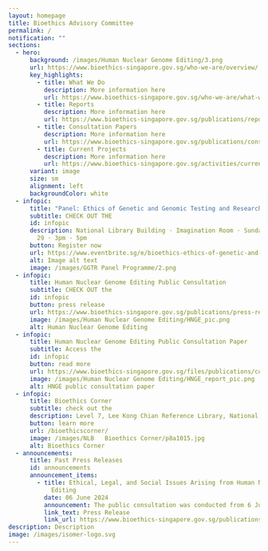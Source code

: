```yaml
---
layout: homepage
title: Bioethics Advisory Committee
permalink: /
notification: ""
sections:
  - hero:
      background: /images/Human Nuclear Genome Editing/3.png
      url: https://www.bioethics-singapore.gov.sg/who-we-are/overview/
      key_highlights:
        - title: What We Do
          description: More information here
          url: https://www.bioethics-singapore.gov.sg/who-we-are/what-we-do/
        - title: Reports
          description: More information here
          url: https://www.bioethics-singapore.gov.sg/publications/reports/
        - title: Consultation Papers
          description: More information here
          url: https://www.bioethics-singapore.gov.sg/publications/consultation-papers/
        - title: Current Projects
          description: More information here
          url: https://www.bioethics-singapore.gov.sg/activities/current-projects/
      variant: image
      size: sm
      alignment: left
      backgroundColor: white
  - infopic:
      title: "Panel: Ethics of Genetic and Genomic Testing and Research"
      subtitle: CHECK OUT THE
      id: infopic
      description: National Library Building · Imagination Room · Sunday · September
        29 · 3pm - 5pm
      button: Register now
      url: https://www.eventbrite.sg/e/bioethics-ethics-of-genetic-and-genomic-testing-and-research-tickets-936296055707
      alt: Image alt text
      image: /images/GGTR Panel Programme/2.png
  - infopic:
      title: Human Nuclear Genome Editing Public Consultation
      subtitle: CHECK OUT the
      id: infopic
      button: press release
      url: https://www.bioethics-singapore.gov.sg/publications/press-releases/bac-hnge-press-release/
      image: /images/Human Nuclear Genome Editing/HNGE_pic.png
      alt: Human Nuclear Genome Editing
  - infopic:
      title: Human Nuclear Genome Editing Public Consultation Paper
      subtitle: Access the
      id: infopic
      button: read more
      url: https://www.bioethics-singapore.gov.sg/files/publications/consultation-papers/hnge_public_consultation_paper.pdf
      image: /images/Human Nuclear Genome Editing/HNGE_report_pic.png
      alt: HNGE public consultation paper
  - infopic:
      title: Bioethics Corner
      subtitle: check out the
      description: Level 7, Lee Kong Chian Reference Library, National Library Building
      button: learn more
      url: /bioethicscorner/
      image: /images/NLB   Bioethics Corner/p8a1015.jpg
      alt: Bioethics Corner
  - announcements:
      title: Past Press Releases
      id: announcements
      announcement_items:
        - title: Ethical, Legal, and Social Issues Arising from Human Nuclear Genome
            Editing
          date: 06 June 2024
          announcement: The public consultation was conducted from 6 June to 16 August 2024.
          link_text: Press Release
          link_url: https://www.bioethics-singapore.gov.sg/publications/press-releases/bac-hnge-press-release/
description: Description
image: /images/isomer-logo.svg
---
```

